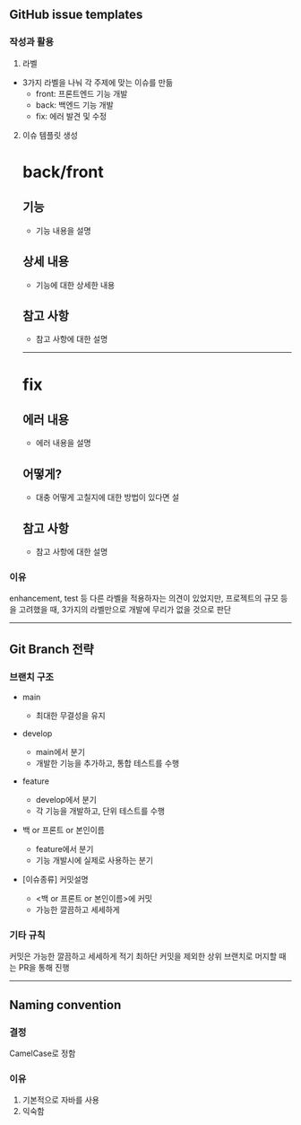 ## GitHub issue templates

### 작성과 활용
1. 라벨
- 3가지 라벨을 나눠 각 주제에 맞는 이슈를 만듦
	- front: 프론트엔드 기능 개발
	- back: 백엔드 기능 개발
	- fix: 에러 발견 및 수정

2. 이슈 템플릿 생성
	# back/front

	## 기능

	- 기능 내용을 설명

	## 상세 내용

	- 기능에 대한 상세한 내용

	## 참고 사항

	- 참고 사항에 대한 설명
	---
	# fix

	## 에러 내용

	- 에러 내용을 설명

	## 어떻게?

	- 대충 어떻게 고칠지에 대한 방법이 있다면 설

	## 참고 사항

	- 참고 사항에 대한 설명

### 이유
enhancement, test 등 다른 라벨을 적용하자는 의견이 있었지만, 프로젝트의 규모 등을 고려했을 때, 3가지의 라벨만으로 개발에 무리가 없을 것으로 판단

---

## Git Branch 전략

### 브랜치 구조
- main
	- 최대한 무결성을 유지

- develop
	- main에서 분기
	- 개발한 기능을 추가하고, 통합 테스트를 수행

- feature
	- develop에서 분기
	- 각 기능을 개발하고, 단위 테스트를 수행

- 백 or 프론트 or 본인이름
	- feature에서 분기
	- 기능 개발시에 실제로 사용하는 분기

- [이슈종류] 커밋설명
	- <백 or 프론트 or 본인이름>에 커밋
	- 가능한 깔끔하고 세세하게

### 기타 규칙
커밋은 가능한 깔끔하고 세세하게 적기
최하단 커밋을 제외한 상위 브랜치로 머지할 때는 PR을 통해 진행

---

## Naming convention
    
### 결정
CamelCase로 정함

### 이유
1. 기본적으로 자바를 사용
2. 익숙함 